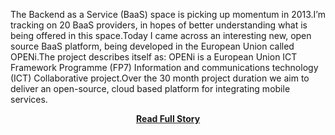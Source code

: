 <p>The Backend as a Service (BaaS) space is picking up momentum in 2013.I&rsquo;m tracking on 20 BaaS providers, in hopes of better understanding what is being offered in this space.Today I came across an interesting new, open source BaaS platform, being developed in the European Union called OPENi.The project describes itself as:
OPENi is a European Union ICT Framework Programme (FP7) Information and communications technology (ICT) Collaborative project.Over the 30 month project duration we aim to deliver an open-source, cloud based platform for integrating mobile services.</p>
<center><p><a href="http://www.apievangelist.com/2013/02/12/open-source-baas-project-in-the-european-union/" style='padding:25px; font-sze:18px; font-weight: bold;'>Read Full Story</a></p></center>
